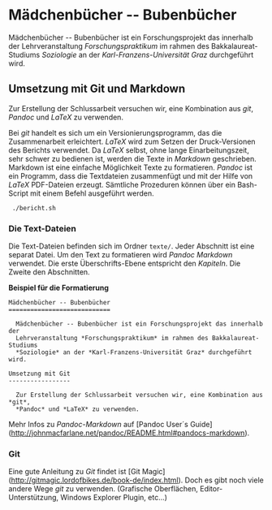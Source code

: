 
Mädchenbücher -- Bubenbücher
============================

  Mädchenbücher -- Bubenbücher ist ein Forschungsprojekt das innerhalb der 
  Lehrveranstaltung *Forschungspraktikum* im rahmen des Bakkalaureat-Studiums
  *Soziologie* an der *Karl-Franzens-Universität Graz* durchgeführt wird.



Umsetzung mit Git und Markdown
------------------------------

  Zur Erstellung der Schlussarbeit versuchen wir, eine Kombination aus *git*,
  *Pandoc* und *LaTeX* zu verwenden.

  Bei *git* handelt es sich um ein Versionierungsprogramm, das die Zusammenarbeit
  erleichtert. *LaTeX* wird zum Setzen der Druck-Versionen des Berichts verwendet.
  Da *LaTeX* selbst, ohne lange Einarbeitungszeit, sehr schwer zu bedienen ist,
  werden die Texte in *Markdown* geschrieben. Markdown ist eine einfache Möglichkeit
  Texte zu formatieren. *Pandoc* ist ein Programm, dass die Textdateien zusammenfügt
  und mit der Hilfe von *LaTeX* PDF-Dateien erzeugt. Sämtliche Prozeduren können
  über ein Bash-Script mit einem Befehl ausgeführt werden.

     ./bericht.sh



### Die Text-Dateien

  Die Text-Dateien befinden sich im Ordner `texte/`. Jeder Abschnitt ist eine 
  separat Datei. Um den Text zu formatieren wird *Pandoc Markdown* verwendet.
  Die erste Überschrifts-Ebene entspricht den *Kapiteln*. Die Zweite den Abschnitten.

  **Beispiel für die Formatierung**

    Mädchenbücher -- Bubenbücher
    ============================

      Mädchenbücher -- Bubenbücher ist ein Forschungsprojekt das innerhalb der 
      Lehrveranstaltung *Forschungspraktikum* im rahmen des Bakkalaureat-Studiums
      *Soziologie* an der *Karl-Franzens-Universität Graz* durchgeführt wird.

    Umsetzung mit Git
    -----------------

      Zur Erstellung der Schlussarbeit versuchen wir, eine Kombination aus *git*,
      *Pandoc* und *LaTeX* zu verwenden.


  Mehr Infos zu *Pandoc-Markdown* auf [Pandoc User´s Guide]
  (<http://johnmacfarlane.net/pandoc/README.html#pandocs-markdown>).



### Git

  Eine gute Anleitung zu *Git* findet ist [Git Magic]
  (<http://gitmagic.lordofbikes.de/book-de/index.html>). Doch es gibt noch viele
  andere Wege *git* zu verwenden. (Grafische Oberflächen, Editor-Unterstützung,
  Windows Explorer Plugin, etc...)
